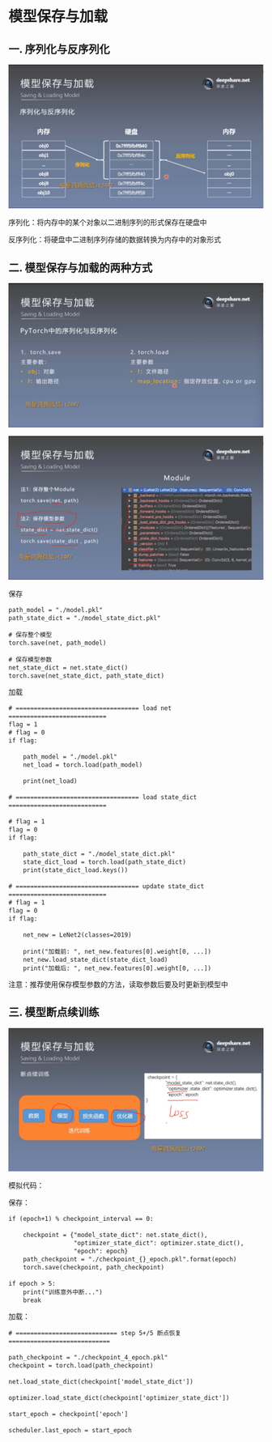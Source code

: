 # 模型保存与加载
## 一. 序列化与反序列化
![1](docs/待整理/知识库/计算机和硬件/折叠/ai-self-learning-main/从python开始的ai学习/深度学习%20pytorch/25.%20模型加载与保存/pcs/1.png "1")

序列化：将内存中的某个对象以二进制序列的形式保存在硬盘中

反序列化：将硬盘中二进制序列存储的数据转换为内存中的对象形式

## 二. 模型保存与加载的两种方式
![2](docs/待整理/知识库/计算机和硬件/折叠/ai-self-learning-main/从python开始的ai学习/深度学习%20pytorch/25.%20模型加载与保存/pcs/2.png "2")

![3](docs/待整理/知识库/计算机和硬件/折叠/ai-self-learning-main/从python开始的ai学习/深度学习%20pytorch/25.%20模型加载与保存/pcs/3.png "3")

保存
```
path_model = "./model.pkl"
path_state_dict = "./model_state_dict.pkl"

# 保存整个模型
torch.save(net, path_model)

# 保存模型参数
net_state_dict = net.state_dict()
torch.save(net_state_dict, path_state_dict)
```
加载
```
# ================================== load net ===========================
flag = 1
# flag = 0
if flag:

    path_model = "./model.pkl"
    net_load = torch.load(path_model)

    print(net_load)

# ================================== load state_dict ===========================

# flag = 1
flag = 0
if flag:

    path_state_dict = "./model_state_dict.pkl"
    state_dict_load = torch.load(path_state_dict)
    print(state_dict_load.keys())

# ================================== update state_dict ===========================
# flag = 1
flag = 0
if flag:

    net_new = LeNet2(classes=2019)

    print("加载前: ", net_new.features[0].weight[0, ...])
    net_new.load_state_dict(state_dict_load)
    print("加载后: ", net_new.features[0].weight[0, ...])
```
注意：推荐使用保存模型参数的方法，读取参数后要及时更新到模型中
## 三. 模型断点续训练
![4](docs/待整理/知识库/计算机和硬件/折叠/ai-self-learning-main/从python开始的ai学习/深度学习%20pytorch/25.%20模型加载与保存/pcs/4.png "4")

模拟代码：

保存：
```
if (epoch+1) % checkpoint_interval == 0:

    checkpoint = {"model_state_dict": net.state_dict(),
                  "optimizer_state_dict": optimizer.state_dict(),
                  "epoch": epoch}
    path_checkpoint = "./checkpoint_{}_epoch.pkl".format(epoch)
    torch.save(checkpoint, path_checkpoint)

if epoch > 5:
    print("训练意外中断...")
    break
```
加载：
```
# ============================ step 5+/5 断点恢复 ============================

path_checkpoint = "./checkpoint_4_epoch.pkl"
checkpoint = torch.load(path_checkpoint)

net.load_state_dict(checkpoint['model_state_dict'])

optimizer.load_state_dict(checkpoint['optimizer_state_dict'])

start_epoch = checkpoint['epoch']

scheduler.last_epoch = start_epoch
```



